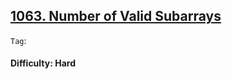 ## [1063. Number of Valid Subarrays](https://leetcode.com/problems/number-of-valid-subarrays)

```Tag```:

#### Difficulty: Hard
